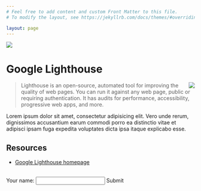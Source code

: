 ```yaml
---
# Feel free to add content and custom Front Matter to this file.
# To modify the layout, see https://jekyllrb.com/docs/themes/#overriding-theme-defaults

layout: page
---
```


<img src="https://source.unsplash.com/KPaSCpklCZw">

<h1 width="100%">Google Lighthouse</h1>

<img src="https://source.unsplash.com/HW_aeZubUcc" style="display: inline-block;float:right;margin-left:.5em;max-width:300px;">

> Lighthouse is an open-source, automated tool for improving the quality of web pages. You can run it against any web page, public or requiring authentication. It has audits for performance, accessibility, progressive web apps, and more.

Lorem ipsum dolor sit amet, consectetur adipisicing elit. Vero unde rerum, dignissimos accusantium earum commodi porro ea distinctio vitae et adipisci ipsam fuga expedita voluptates dicta ipsa itaque explicabo esse.

## Resources

- [Google Lighthouse homepage](https://developers.google.com/web/tools/lighthouse/)

<br/>

<form>
  <label>Your name:</label>
  <input type="text">
  <a role="button">Submit</a>
</form>
